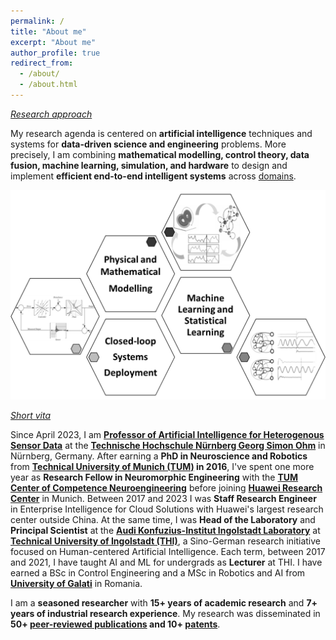 ```yaml
---
permalink: /
title: "About me"
excerpt: "About me"
author_profile: true
redirect_from: 
  - /about/
  - /about.html
---
```


*[Research approach](http://cristianaxenie.info/portfolio/)*

My research agenda is centered on **artificial intelligence** techniques and systems for **data-driven science and engineering** problems. More precisely, I am combining **mathematical modelling, control theory, data fusion, machine learning, simulation, and hardware** to design and implement **efficient end-to-end intelligent systems** across [domains](http://cristianaxenie.info/portfolio/).

![image](https://github.com/caxenie/cristianaxenie.github.io/raw/master/images/research-approach.png)
 
*[Short vita](http://cristianaxenie.info/cv/)*

Since April 2023, I am **[Professor of Artificial Intelligence for Heterogenous Sensor Data](https://www.th-nuernberg.de/person/axenie-cristian/)** at the **[Technische Hochschule Nürnberg Georg Simon Ohm](https://www.th-nuernberg.de/)** in Nürnberg, Germany. After earning a **PhD in Neuroscience and Robotics** from **[Technical University of Munich (TUM)](https://www.tum.de/) in 2016**, I've spent one more year as **Research Fellow in Neuromorphic Engineering** with the **[TUM Center of Competence Neuroengineering](https://www.cit.tum.de/cit/startseite/)** before joining **[Huawei Research Center](https://www.huawei.com/en/corporate-information/research-development)** in Munich. Between 2017 and 2023 I was **Staff Research Engineer** in Enterprise Intelligence for Cloud Solutions with Huawei's largest research center outside China. At the same time, I was **Head of the Laboratory** and **Principal Scientist** at the [**Audi Konfuzius-Institut Ingolstadt Laboratory**](https://audi-konfuzius-institut-ingolstadt.de/forschung/microlab-home.html) at **[Technical University of Ingolstadt (THI)](https://www.thi.de/)**, a Sino-German research initiative focused on Human-centered Artificial Intelligence. Each term, between 2017 and 2021, I have taught AI and ML for undergrads as **Lecturer** at THI. I have earned a BSc in Control Engineering and a MSc in Robotics and AI from **[University of Galati](https://ugal.ro/)** in Romania.

I am a **seasoned researcher** with **15+ years of academic research** and **7+ years of industrial research experience**. My research was disseminated in **50+ [peer-reviewed publications](http://cristianaxenie.info/publications/) and 10+ [patents](http://cristianaxenie.info/cv/)**.
